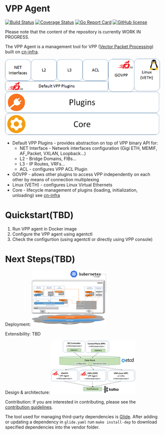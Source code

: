 # VPP Agent

[![Build Status](https://travis-ci.org/ligato/vpp-agent.svg?branch=master)](https://travis-ci.org/ligato/vpp-agent)
[![Coverage Status](https://coveralls.io/repos/github/ligato/vpp-agent/badge.svg?branch=master)](https://coveralls.io/github/ligato/vpp-agent?branch=master)
[![Go Report Card](https://goreportcard.com/badge/github.com/ligato/vpp-agent)](https://goreportcard.com/report/github.com/ligato/vpp-agent)
[![GitHub license](https://img.shields.io/badge/license-Apache%20license%202.0-blue.svg)](https://github.com/ligato/vpp-agent/blob/master/LICENSE)

Please note that the content of the repository is currently WORK IN PROGRESS.

The VPP Agent is a management tool for VPP ([Vector Packet Processing](https://fd.io/)) built on [cn-infra](github.com/ligato/cn-infra).

![vpp agent plugins](vpp_agent_plugins.png "VPP Agent Plugins on top of cn-infra")
 
* Default VPP Plugins - provides abstraction on top of VPP binary API for:
  * NET Interface - Network interfaces configuration (Gigi ETH, MEMIF, AF_Packet, VXLAN, Loopback...)
  * L2 - Bridge Domains, FIBs...
  * L3 - IP Routes, VRFs...
  * ACL - configures VPP ACL Plugin
* GOVPP - allows other plugins to access VPP independently on each other by means of connection multiplexing
* Linux (VETH) - configures Linux Virtual Ethernets
* Core - lifecycle management of plugins (loading, initialization, unloading) see [cn-infra](https://github.com/ligato/cn-infra)

# Quickstart(TBD)
1. Run VPP agent in Docker image
2. Configure the VPP agent using agentctl
3. Check the configurtion (using agentctl or directly using VPP console)

# Next Steps(TBD)
Deployment:
![K8s integration](k8s_deployment_thumb.png "VPP Agent - K8s integration")

Extensibility:
TBD

Design & architecture:
![VPP agent 10.000 feet](vpp_agent_10K_feet_thumb.png "VPP Agent - 10.000 feet view on the architecture")

Contribution:
If you are interested in contributing, please see the [contribution guidelines](CONTRIBUTING.md).

The tool used for managing third-party dependencies is [Glide](https://github.com/Masterminds/glide). After adding or updating
a dependency in `glide.yaml` run `make install-dep` to download specified dependencies into the vendor folder. 
